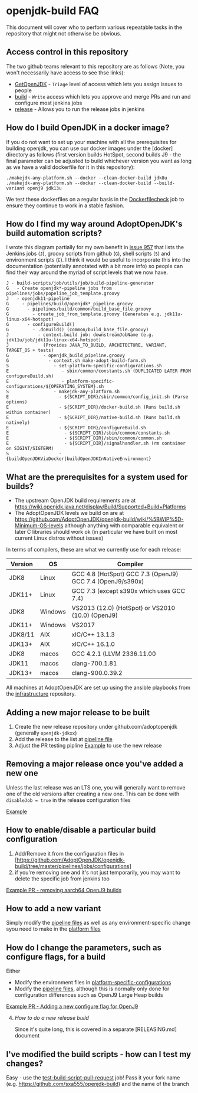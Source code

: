 # openjdk-build FAQ

This document will cover who to perform various repeatable tasks in the
repository that might not otherwise be obvious.

## Access control in this repository

The two github teams relevant to this repository are as follows (Note, you
won't necessarily have access to see thse links):

- [GetOpenJDK](https://github.com/orgs/AdoptOpenJDK/teams/getopenjdk) - `Triage` level of access which lets you assign issues to people
- [build](https://github.com/orgs/AdoptOpenJDK/teams/build) - `Write` access which lets you approve and merge PRs and run and configure most jenkins jobs
- [release](https://github.com/orgs/AdoptOpenJDK/teams/build) - Allows you to run the release jobs in jenkins

## How do I build OpenJDK in a docker image?

If you do not want to set up your machine with all the prerequisites for
building openjdk, you can use our docker images under the [docker]
directory as follows (first version builds HotSpot, second builds J9 - the
final parameter can be adjusted to build whichever version you want as long
as we have a valid dockerfile for it in this repository):

```
./makejdk-any-platform.sh --docker --clean-docker-build jdk8u
./makejdk-any-platform.sh --docker --clean-docker-build --build-variant openj9 jdk13u
```

We test these dockerfiles on a regular basis in the
[Dockerfilecheck](https://ci.adoptopenjdk.net/job/DockerfileCheck/) job
to ensure they continue to work in a stable fashion.

## How do I find my way around AdoptOpenJDK's build automation scripts?

I wrote this diagram partially for my own benefit in [issue 957](https://github.com/AdoptOpenJDK/openjdk-build/issues/957) that lists the Jenkins jobs (`J`), groovy scripts from github (`G`), shell scripts (`S`) and environment scripts (`E`). I think it would be useful to incorporate this into the documentation (potentially annotated with a bit more info) so people can find their way around the myriad of script levels that we now have.

```
J - build-scripts/job/utils/job/build-pipeline-generator
G   - Create openjdk*-pipeline jobs from pipelines/jobs/popeline_job_template.groovy
J   - openjdk11-pipeline
G     - pipelines/build/openjdk*_pipeline.groovy
G       - pipelines/build/common/build_base_file.groovy
G         - create_job_from_template.groovy (Generates e.g. jdk11u-linux-x64-hotspot)
G       - configureBuild()
G         - .doBuild() (common/build_base_file.groovy)
J           - context.build job: downstreamJobName (e.g. jdk11u/job/jdk11u-linux-x64-hotspot)
J             (Provides JAVA_TO_BUILD, ARCHITECTURE, VARIANT, TARGET_OS + tests)
G             - openjdk_build_pipeline.groovy
G               - context.sh make-adopt-build-farm.sh
S                 - set-platform-specific-configurations.sh
E                    - sbin/common/constants.sh (DUPLICATED LATER FROM configureBuild.sh)
E                    - platform-specific-configurations/${OPERATING_SYSTEM}.sh
S                 - makejdk-any-platform.sh
E                   - ${SCRIPT_DIR}/sbin/common/config_init.sh (Parse options)
E                   - ${SCRIPT_DIR}/docker-build.sh (Runs build.sh within container)
E                   - ${SCRIPT_DIR}/native-build.sh (Runs build.sh natively)
E                   - ${SCRIPT_DIR}/configureBuild.sh
E                     - ${SCRIPT_DIR}/sbin/common/constants.sh
E                     - ${SCRIPT_DIR}/sbin/common/common.sh
E                     - ${SCRIPT_DIR}/signalhandler.sh (rm container on SIGINT/SIGTERM)
S                   - {buildOpenJDKViaDocker|buildOpenJDKInNativeEnvironment}
```

## What are the prerequisites for a system used for builds?

- The upstream OpenJDK build requirements are at https://wiki.openjdk.java.net/display/Build/Supported+Build+Platforms
- The AdoptOpenJDK levels we build on are at https://github.com/AdoptOpenJDK/openjdk-build/wiki/%5BWIP%5D-Minimum-OS-levels
  although anything with comparable equivalent or later C libraries should work ok (in particular we have built on most current Linux distros without issues)

In terms of compilers, these are what we currently use for each release:

| Version | OS      | Compiler |
|---------|---------|----------|
| JDK8    | Linux   | GCC 4.8 (HotSpot) GCC 7.3 (OpenJ9) GCC 7.4 (OpenJ9/s390x) |
| JDK11+  | Linux   | GCC 7.3 (except s390x which uses GCC 7.4)			|
| JDK8    | Windows | VS2013 (12.0) (HotSpot) or VS2010 (10.0) (OpenJ9)		|
| JDK11+  | Windows | VS2017							|
| JDK8/11 | AIX     | xlC/C++ 13.1.3						|
| JDK13+  | AIX     | xlC/C++ 16.1.0						|
| JDK8    | macos   | GCC 4.2.1 (LLVM 2336.11.00				|
| JDK11   | macos   | clang-700.1.81						|
| JDK13+  | macos   | clang-900.0.39.2						|

All machines at AdoptOpenJDK are set up using the ansible playbooks from the
[infrastructure](https://github.com/adoptopenjdk/openjdk-infrastructure) repository.

## Adding a new major release to be built

1. Create the new release repository under github.com/adoptopenjdk (generally `openjdk-jdkxx`)
2. Add the release to the list at [pipeline file](https://github.com/AdoptOpenJDK/openjdk-build/tree/master/pipelines/build)
3. Adjust the PR testing pipline [Example](https://github.com/AdoptOpenJDK/openjdk-build/pull/1394) to use the new release

## Removing a major release once you've added a new one

Unless the last release was an LTS one, you will generally want to remove one of the old versions after creating a new one. This can be done with `disableJob = true` in the release configuration files

[Example](https://github.com/AdoptOpenJDK/openjdk-build/pull/1303/files)

## How to enable/disable a particular build configuration

1. Add/Remove it from the configuration files in [https://github.com/AdoptOpenJDK/openjdk-build/tree/master/pipelines/jobs/configurations]
2. if you're removing one and it's not just temporarily, you may want to delete the specific job from jenkins too

[Example PR - removing aarch64 OpenJ9 builds](https://github.com/AdoptOpenJDK/openjdk-build/pull/1452)

## How to add a new variant

Simply modify the [pipeline files](https://github.com/AdoptOpenJDK/openjdk-build/tree/master/pipelines/build) as well as any environment-specific change syou need to make in the [platform files](https://github.com/AdoptOpenJDK/openjdk-build/tree/master/build-farm/platform-specific-configurations)

## How do I change the parameters, such as configure flags, for a build

Either
- Modify the environment files in [platform-specific-configurations](https://github.com/AdoptOpenJDK/openjdk-build/tree/master/build-farm/platform-specific-configurations)
- Modify the [pipeline files](https://github.com/AdoptOpenJDK/openjdk-build/tree/master/pipelines/build), although this is normally only done for configuration differences such as OpenJ9 Large Heap builds

[Example PR - Adding a new configure flag for OpenJ9](https://github.com/AdoptOpenJDK/openjdk-build/pull/1442/files)

4. *How to do a new release build*

   Since it's quite long, this is covered in a separate [RELEASING.md] document

## I've modified the build scripts - how can I test my changes?

Easy - use the
[test-build-script-pull-request](https://ci.adoptopenjdk.net/job/build-scripts-pr-tester/job/test-build-script-pull-request/)
job! Pass it your fork name (e.g. https://github.com/sxa555/openjdk-build) and the name of the branch